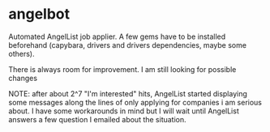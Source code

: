 # angelbot
Automated AngelList job applier. A few gems have to be installed beforehand (capybara, drivers and drivers dependencies, maybe some others).

There is always room for improvement. I am still looking for possible changes


NOTE: after about 2^7 "I'm interested" hits, AngelList started displaying some messages along the lines of only applying for companies i am serious about. I have some workarounds in mind but I will wait until AngelList answers a few question I emailed about the situation.
